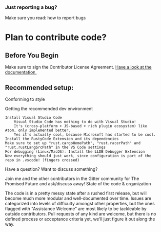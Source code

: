 ### Just reporting a bug?

Make sure you read: how to report bugs

# Plan to contribute code?

## Before You Begin
Make sure to sign the Contributor License Agreement.
[Have a look at the documentation.](wiki)

## Recommended setup:



Conforming to style



Getting the recommended dev environment

    Install Visual Studio Code
        Visual Studio Code has nothing to do with Visual Studio!
        It's (cross-platform + JS-based + rich plugin ecosystem) like Atom, only implemented better.
        Yes it's actually cool, because Microsoft has started to be cool.
    Install the RustyCode Extension and its dependencies
    Make sure to set up "rust.cargoHomePath", "rust.racerPath" and "rust.rustLangSrcPath" in the VS Code settings
    For debugging (Linux/MacOS): Install the LLDB Debugger Extension
    Now everything should just work, since configuration is part of the repo in .vscode! (fingers crossed)

Have a question? Want to discuss something?

Join me and the other contributors in the Gitter community for The Promised Future and ask/discuss away!
State of the code & organization

The code is in a pretty messy state after a rushed first release, but will become much more modular and well-documented over time. Issues are categorized into levels of difficulty amongst other properties, but the ones flagged with "Assistance Welcome" are most likely to be tackleable by outside contributors. Pull requests of any kind are welcome, but there is no defined process or acceptance criteria yet, we'll just figure it out along the way.
